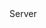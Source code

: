 <function name="ReadSignedVarInt64" parent="bf_read" type="classfunc">
	<description>
		<added version="0.4"></added>
	</description>
	<realm>Server</realm>
	<rets>
		<ret name="value" type="number"></ret>
	</rets>
</function>